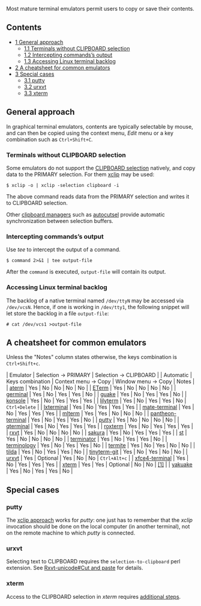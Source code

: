 Most mature terminal emulators permit users to copy or save their contents.

## Contents

*   [1 General approach](#General_approach)
    *   [1.1 Terminals without CLIPBOARD selection](#Terminals_without_CLIPBOARD_selection)
    *   [1.2 Intercepting commands’s output](#Intercepting_commands.E2.80.99s_output)
    *   [1.3 Accessing Linux terminal backlog](#Accessing_Linux_terminal_backlog)
*   [2 A cheatsheet for common emulators](#A_cheatsheet_for_common_emulators)
*   [3 Special cases](#Special_cases)
    *   [3.1 putty](#putty)
    *   [3.2 urxvt](#urxvt)
    *   [3.3 xterm](#xterm)

## General approach

In graphical terminal emulators, contents are typically selectable by mouse, and can then be copied using the context menu, *Edit* menu or a key combination such as `Ctrl+Shift+C`.

### Terminals without CLIPBOARD selection

Some emulators do not support the [CLIPBOARD selection](/index.php/Clipboard#Background "Clipboard") natively, and copy data to the PRIMARY selection. For them [xclip](https://www.archlinux.org/packages/?name=xclip) may be used:

```
$ xclip -o | xclip -selection clipboard -i

```

The above command reads data from the PRIMARY selection and writes it to CLIPBOARD selection.

Other [clipboard managers](/index.php/Clipboard#List_of_clipboard_managers "Clipboard") such as [autocutsel](https://www.archlinux.org/packages/?name=autocutsel) provide automatic synchronization between selection buffers.

### Intercepting commands’s output

Use *tee* to intercept the output of a command.

```
$ command 2>&1 | tee output-file

```

After the `command` is executed, `output-file` will contain its output.

### Accessing Linux terminal backlog

The backlog of a native terminal named `/dev/ttyN` may be accessed via `/dev/vcsN`. Hence, if one is working in `/dev/tty1`, the following snippet will let store the backlog in a file `output-file`:

```
# cat /dev/vcs1 >output-file

```

## A cheatsheet for common emulators

Unless the "Notes" column states otherwise, the keys combination is `Ctrl+Shift+c`.

| Emulator | Selection → PRIMARY | Selection → CLIPBOARD |
| Automatic | Keys combination | Context menu → Copy | Window menu → Copy | Notes |
| [aterm](https://aur.archlinux.org/packages/aterm/) | Yes | No | No | No | No |
| [ETerm](https://aur.archlinux.org/packages/ETerm/) | Yes | No | No | No | No |
| [germinal](https://aur.archlinux.org/packages/germinal/) | Yes | No | Yes | Yes | No |
| [guake](/index.php/Guake "Guake") | Yes | No | Yes | Yes | No |
| [konsole](https://www.archlinux.org/packages/?name=konsole) | Yes | No | Yes | Yes | Yes |
| [lilyterm](https://www.archlinux.org/packages/?name=lilyterm) | Yes | No | Yes | Yes | No | `Ctrl+Delete` |
| [lxterminal](https://www.archlinux.org/packages/?name=lxterminal) | Yes | No | Yes | Yes | Yes |
| [mate-terminal](https://www.archlinux.org/packages/?name=mate-terminal) | Yes | No | Yes | Yes | Yes |
| [mlterm](https://aur.archlinux.org/packages/mlterm/) | Yes | Yes | No | No | No |
| [pantheon-terminal](https://www.archlinux.org/packages/?name=pantheon-terminal) | Yes | No | Yes | Yes | No |
| [putty](https://www.archlinux.org/packages/?name=putty) | Yes | No | No | No | No |
| [qterminal](https://aur.archlinux.org/packages/qterminal/) | Yes | No | Yes | Yes | Yes |
| [roxterm](https://www.archlinux.org/packages/?name=roxterm) | Yes | No | Yes | Yes | Yes |
| [rxvt](https://www.archlinux.org/packages/?name=rxvt) | Yes | No | No | No | No |
| [sakura](https://www.archlinux.org/packages/?name=sakura) | Yes | No | Yes | Yes | Yes |
| [st](/index.php/St "St") | Yes | No | No | No | No |
| [terminator](/index.php/Terminator "Terminator") | Yes | No | Yes | Yes | No |
| [terminology](https://www.archlinux.org/packages/?name=terminology) | Yes | No | Yes | Yes | No |
| [termite](/index.php/Termite "Termite") | Yes | No | Yes | No | No |
| [tilda](/index.php/Tilda "Tilda") | Yes | No | Yes | Yes | No |
| [tinyterm-git](https://aur.archlinux.org/packages/tinyterm-git/) | Yes | No | Yes | No | No |
| [urxvt](/index.php/Urxvt "Urxvt") | Yes | Optional | Yes | No | No | `Ctrl+Alt+c` |
| [xfce4-terminal](https://www.archlinux.org/packages/?name=xfce4-terminal) | Yes | No | Yes | Yes | Yes |
| [xterm](/index.php/Xterm "Xterm") | Yes | Yes | Optional | No | No | [[1]](https://bugs.debian.org/cgi-bin/bugreport.cgi?bug=588785) |
| [yakuake](/index.php/Yakuake "Yakuake") | Yes | No | Yes | Yes | No |

## Special cases

### putty

The [xclip approach](#Terminals_without_CLIPBOARD_selection) works for *putty*: one just has to remember that the *xclip* invocation should be done on the local computer (in another terminal), not on the remote machine to which *putty* is connected.

### urxvt

Selecting text to CLIPBOARD requires the `selection-to-clipboard` perl extension. See [Rxvt-unicode#Cut and paste](/index.php/Rxvt-unicode#Cut_and_paste "Rxvt-unicode") for details.

### xterm

Access to the CLIPBOARD selection in *xterm* requires [additional steps](/index.php/Xterm#PRIMARY_or_CLIPBOARD "Xterm").